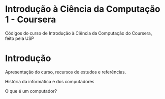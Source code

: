 # Introdução à Ciência da Computação 1 - Coursera
Códigos do curso de Introdução à Ciência da Computação do Coursera, feito pela USP

# Introdução
Apresentação do curso, recursos de estudos e referências.

História da informática e dos computadores

O que é um computador?